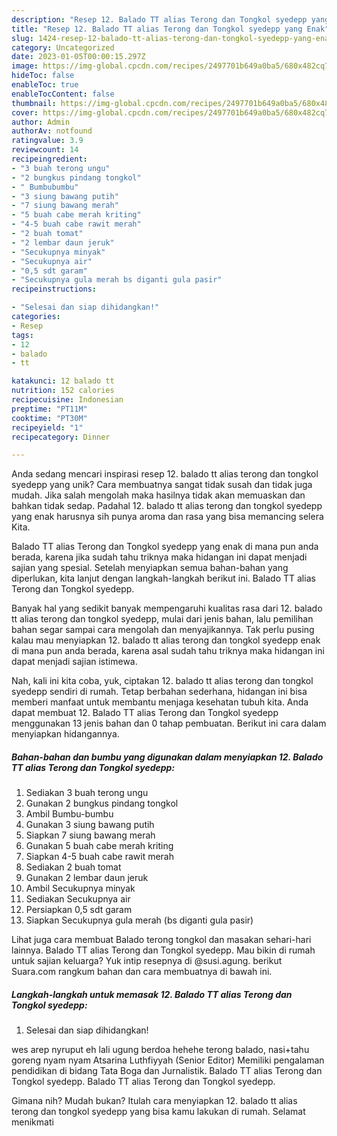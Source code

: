 ```yaml
---
description: "Resep 12. Balado TT alias Terong dan Tongkol syedepp yang Enak"
title: "Resep 12. Balado TT alias Terong dan Tongkol syedepp yang Enak"
slug: 1424-resep-12-balado-tt-alias-terong-dan-tongkol-syedepp-yang-enak
category: Uncategorized
date: 2023-01-05T00:00:15.297Z
image: https://img-global.cpcdn.com/recipes/2497701b649a0ba5/680x482cq70/12-balado-tt-alias-terong-dan-tongkol-syedepp-foto-resep-utama.jpg
hideToc: false
enableToc: true
enableTocContent: false
thumbnail: https://img-global.cpcdn.com/recipes/2497701b649a0ba5/680x482cq70/12-balado-tt-alias-terong-dan-tongkol-syedepp-foto-resep-utama.jpg
cover: https://img-global.cpcdn.com/recipes/2497701b649a0ba5/680x482cq70/12-balado-tt-alias-terong-dan-tongkol-syedepp-foto-resep-utama.jpg
author: Admin
authorAv: notfound
ratingvalue: 3.9
reviewcount: 14
recipeingredient:
- "3 buah terong ungu"
- "2 bungkus pindang tongkol"
- " Bumbubumbu"
- "3 siung bawang putih"
- "7 siung bawang merah"
- "5 buah cabe merah kriting"
- "4-5 buah cabe rawit merah"
- "2 buah tomat"
- "2 lembar daun jeruk"
- "Secukupnya minyak"
- "Secukupnya air"
- "0,5 sdt garam"
- "Secukupnya gula merah bs diganti gula pasir"
recipeinstructions:

- "Selesai dan siap dihidangkan!"
categories:
- Resep
tags:
- 12
- balado
- tt

katakunci: 12 balado tt 
nutrition: 152 calories
recipecuisine: Indonesian
preptime: "PT11M"
cooktime: "PT30M"
recipeyield: "1"
recipecategory: Dinner

---
```





Anda sedang mencari inspirasi resep 12. balado tt alias terong dan tongkol syedepp yang unik? Cara membuatnya sangat tidak susah dan tidak juga mudah. Jika salah mengolah maka hasilnya tidak akan memuaskan dan bahkan tidak sedap. Padahal 12. balado tt alias terong dan tongkol syedepp yang enak harusnya sih punya aroma dan rasa yang bisa memancing selera Kita.





Balado TT alias Terong dan Tongkol syedepp yang enak di mana pun anda berada, karena jika sudah tahu triknya maka hidangan ini dapat menjadi sajian yang spesial. Setelah menyiapkan semua bahan-bahan yang diperlukan, kita lanjut dengan langkah-langkah berikut ini. Balado TT alias Terong dan Tongkol syedepp.

Banyak hal yang sedikit banyak mempengaruhi kualitas rasa dari 12. balado tt alias terong dan tongkol syedepp, mulai dari jenis bahan, lalu pemilihan bahan segar sampai cara mengolah dan menyajikannya. Tak perlu pusing kalau mau menyiapkan 12. balado tt alias terong dan tongkol syedepp enak di mana pun anda berada, karena asal sudah tahu triknya maka hidangan ini dapat menjadi sajian istimewa.






Nah, kali ini kita coba, yuk, ciptakan 12. balado tt alias terong dan tongkol syedepp sendiri di rumah. Tetap berbahan sederhana, hidangan ini bisa memberi manfaat untuk membantu menjaga kesehatan tubuh kita. Anda dapat membuat 12. Balado TT alias Terong dan Tongkol syedepp menggunakan 13 jenis bahan dan 0 tahap pembuatan. Berikut ini cara dalam menyiapkan hidangannya.

<!--inarticleads1-->

##### Bahan-bahan dan bumbu yang digunakan dalam menyiapkan 12. Balado TT alias Terong dan Tongkol syedepp:

1. Sediakan 3 buah terong ungu
1. Gunakan 2 bungkus pindang tongkol
1. Ambil  Bumbu-bumbu
1. Gunakan 3 siung bawang putih
1. Siapkan 7 siung bawang merah
1. Gunakan 5 buah cabe merah kriting
1. Siapkan 4-5 buah cabe rawit merah
1. Sediakan 2 buah tomat
1. Gunakan 2 lembar daun jeruk
1. Ambil Secukupnya minyak
1. Sediakan Secukupnya air
1. Persiapkan 0,5 sdt garam
1. Siapkan Secukupnya gula merah (bs diganti gula pasir)


Lihat juga cara membuat Balado terong tongkol dan masakan sehari-hari lainnya. Balado TT alias Terong dan Tongkol syedepp. Mau bikin di rumah untuk sajian keluarga? Yuk intip resepnya di @susi.agung. berikut Suara.com rangkum bahan dan cara membuatnya di bawah ini. 

<!--inarticleads2-->

##### Langkah-langkah untuk memasak 12. Balado TT alias Terong dan Tongkol syedepp:


1. Selesai dan siap dihidangkan!

wes arep nyruput eh lali ugung berdoa hehehe terong balado, nasi+tahu goreng nyam nyam Atsarina Luthfiyyah (Senior Editor) Memiliki pengalaman pendidikan di bidang Tata Boga dan Jurnalistik. Balado TT alias Terong dan Tongkol syedepp. Balado TT alias Terong dan Tongkol syedepp. 

Gimana nih? Mudah bukan? Itulah cara menyiapkan 12. balado tt alias terong dan tongkol syedepp yang bisa kamu lakukan di rumah. Selamat menikmati
